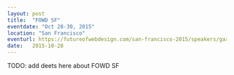 ```yaml
---
layout: post
title:  "FOWD SF"
eventdate: "Oct 28-30, 2015"
location: "San Francisco"
eventurl: https://futureofwebdesign.com/san-francisco-2015/speakers/garth-braithwaite
date:   2015-10-28
---
```

TODO: add deets here about FOWD SF

